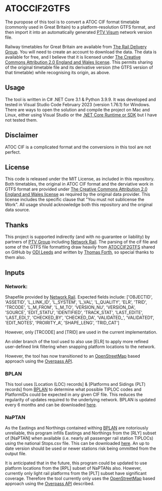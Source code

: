 # ATOCCIF2GTFS

The puropose of this tool is to convert a ATOC CIF format timetable (commonly used in Great Britain) to a platform-resolution GTFS format, and then import it into an automatically generated [PTV Visum](https://www.myptv.com/en/mobility-software/ptv-visum) network version file.

Railway timetables for Great Britain are available from [The Rail Delivery Group](http://data.atoc.org/). You will need to create an account to download the data. The data is available for free, and I believe that it is licensed under [The Creative Commons Attribution 2.0 England and Wales license]( https://creativecommons.org/licenses/by/2.0/uk/legalcode). This permits sharing of the original timetable file and its derivative version (the GTFS version of that timetable) while recognising its origin, as above.

## Usage

The tool is written in C# .NET Core 3.1 & Python 3.9.9. It was developed and tested in Visual Studio Code February 2023 (version 1.76.1) for Windows. There are ways to open the solution and compile the project on Mac and Linux, either using Visual Studio or the [.NET Core Runtime or SDK](https://dotnet.microsoft.com/download) but I have not tested them.

## Disclaimer

ATOC CIF is a complicated format and the conversions in this tool are not perfect.

## License

This code is released under the MIT License, as included in this repository.
Both timetables, the original in ATOC CIF format and the derviative work in GTFS format are provided under [The Creative Commons Attribution 2.0 England and Wales license]( https://creativecommons.org/licenses/by/2.0/uk/legalcode) as required by the original data provider. This license includes the specific clause that "You must not sublicense the Work". All usage should acknowledge both this repository and the original data source.

## Thanks

This project is supported indirectly (and with no guarantee or liability) by partners of [PTV Group](https://company.ptvgroup.com/en/) including [Network Rail](https://www.networkrail.co.uk/). The parsing of the cif file and some of the GTFS file formatting draw heavily from [ATOCCIF2GTFS](https://github.com/odileeds/ATOCCIF2GTFS) shared on GitHub by [ODI Leeds](https://github.com/odileeds) and written by [Thomas Forth](https://github.com/odileeds/ATOCCIF2GTFS/commits?author=thomasforth), so special thanks to them also.

## Inputs

### Network:

Shapefile provided by [Network Rail](https://www.networkrail.co.uk/). Expected fields include:
['OBJECTID', 'ASSETID', 'L_LINK_ID', 'L_SYSTEM', 'L_VAL', 'L_QUALITY', 'ELR', 'TRID',
 'TRCODE', 'L_M_FROM', 'L_M_TO', 'VERSION_NU', 'VERSION_DA', 'SOURCE', 'EDIT_STATU',
 'IDENTIFIED', 'TRACK_STAT', 'LAST_EDITE', 'LAST_EDI_1', 'CHECKED_BY', 'CHECKED_DA',
 'VALIDATED_', 'VALIDATED1', 'EDIT_NOTES', 'PROIRITY_A', 'SHAPE_LENG', 'TRID_CAT']

However, only [TRCODE] and [TRID] are used in the current implementation.

An older branch of the tool used to also use [ELR] to apply more refined user-defined link filtering when snapping platform locations to the network.

However, the tool has now transitioned to an [OpenStreetMap](https://www.openstreetmap.org/about) based approach using the [Overpass API](https://python-overpy.readthedocs.io/en/latest/).
 
### BPLAN

This tool uses [Location (LOC) records] & [Platforms and Sidings (PLT) records] from [BPLAN](https://wiki.openraildata.com/index.php?title=BPLAN_data_structure) to determine what possible TIPLOC codes and PlatformIDs could be expected in any given CIF file. This reduces the regularity of updates required to the underlying network. BPLAN is updated every 6 months and can be downloaded [here](https://wiki.openraildata.com/index.php?title=BPLAN_Geography_Data).

### NaPTAN

As the Eastings and Northings contained withing [BPLAN](https://wiki.openraildata.com/index.php?title=BPLAN_data_structure) are notoriously unreliable, this program infills Eastings and Northings from the [RLY] subset of [NaPTAN] when available (i.e. nearly all passenger rail station TIPLOCs) using the national Stops.csv file. This can be downloaded [here](https://beta-naptan.dft.gov.uk/download). An up to date version should be used or newer stations risk being ommitted from the output file.

It is anticipated that in the future, this program could be updated to use platform locations from the [RPL] subset of NaPTANs also. However, currently only light rail platforms from the [PLT] subset have significant coverage. Therefore the tool currently only uses the [OpenStreetMap](https://www.openstreetmap.org/about) based approach using the [Overpass API](https://python-overpy.readthedocs.io/en/latest/) described.
